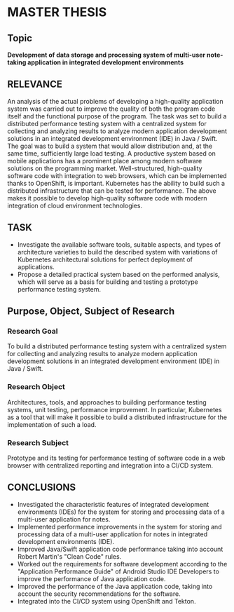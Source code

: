 # MASTER THESIS

## Topic
**Development of data storage and processing system of multi-user note-taking application in integrated development environments**

## RELEVANCE
An analysis of the actual problems of developing a high-quality application system was carried out to improve the quality of both the program code itself and the functional purpose of the program. The task was set to build a distributed performance testing system with a centralized system for collecting and analyzing results to analyze modern application development solutions in an integrated development environment (IDE) in Java / Swift. The goal was to build a system that would allow distribution and, at the same time, sufficiently large load testing. A productive system based on mobile applications has a prominent place among modern software solutions on the programming market. Well-structured, high-quality software code with integration to web browsers, which can be implemented thanks to OpenShift, is important. Kubernetes has the ability to build such a distributed infrastructure that can be tested for performance. The above makes it possible to develop high-quality software code with modern integration of cloud environment technologies.

## TASK
- Investigate the available software tools, suitable aspects, and types of architecture varieties to build the described system with variations of Kubernetes architectural solutions for perfect deployment of applications.
- Propose a detailed practical system based on the performed analysis, which will serve as a basis for building and testing a prototype performance testing system.

## Purpose, Object, Subject of Research
### Research Goal
To build a distributed performance testing system with a centralized system for collecting and analyzing results to analyze modern application development solutions in an integrated development environment (IDE) in Java / Swift.

### Research Object
Architectures, tools, and approaches to building performance testing systems, unit testing, performance improvement. In particular, Kubernetes as a tool that will make it possible to build a distributed infrastructure for the implementation of such a load.

### Research Subject
Prototype and its testing for performance testing of software code in a web browser with centralized reporting and integration into a CI/CD system.

## CONCLUSIONS
- Investigated the characteristic features of integrated development environments (IDEs) for the system for storing and processing data of a multi-user application for notes.
- Implemented performance improvements in the system for storing and processing data of a multi-user application for notes in integrated development environments (IDE).
- Improved Java/Swift application code performance taking into account Robert Martin's "Clean Code" rules.
- Worked out the requirements for software development according to the "Application Performance Guide" of Android Studio IDE Developers to improve the performance of Java application code.
- Improved the performance of the Java application code, taking into account the security recommendations for the software.
- Integrated into the CI/CD system using OpenShift and Tekton.